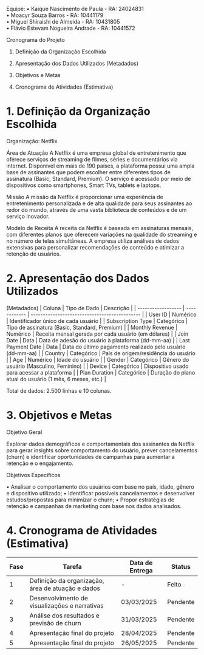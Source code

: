 

Equipe:
• Kaique Nascimento de Paula - RA: 24024831  
• Moacyr Souza Barros - RA: 10441179  
• Miguel Shiraishi de Almeida - RA: 10431805  
• Flávio Estevam Nogueira Andrade - RA: 10441572  

Cronograma do Projeto
1. Definição da Organização Escolhida 

2. Apresentação dos Dados Utilizados (Metadados) 

3. Objetivos e Metas

4. Cronograma de Atividades (Estimativa)

# 1. Definição da Organização Escolhida

Organização: Netflix 

Área de Atuação 
A Netflix é uma empresa global de entretenimento que oferece serviços de streaming de filmes, séries e documentários via internet. Disponível em mais de 190 países, a plataforma 
possui uma ampla base de assinantes que podem escolher entre diferentes tipos de assinatura (Basic, Standard, Premium). O serviço é acessado por meio de dispositivos como
smartphones, Smart TVs, tablets e laptops.

Missão 
A missão da Netflix é proporcionar uma experiência de entretenimento personalizada e de alta qualidade para seus assinantes ao redor do mundo, através de uma vasta biblioteca de
conteúdos e de um serviço inovador.

Modelo de Receita 
A receita da Netflix é baseada em assinaturas mensais, com diferentes planos que oferecem variações na qualidade do streaming e no número de telas simultâneas. A empresa utiliza 
análises de dados extensivas para personalizar recomendações de conteúdo e otimizar a retenção de usuários.

# 2. Apresentação dos Dados Utilizados

(Metadados)
| Coluna             | Tipo de Dado | Descrição                                    |
| ------------------ | ------------ | --------------------------------------------- |
| User ID            | Numérico     | Identificador único de cada usuário           |
| Subscription Type  | Categórico   | Tipo de assinatura (Basic, Standard, Premium) |
| Monthly Revenue    | Numérico     | Receita mensal gerada por cada usuário (em dólares) |
| Join Date          | Data         | Data de adesão do usuário à plataforma (dd-mm-aa) |
| Last Payment Date  | Data         | Data do último pagamento realizado pelo usuário (dd-mm-aa) |
| Country            | Categórico   | País de origem/residência do usuário           |
| Age                | Numérico     | Idade do usuário                               |
| Gender             | Categórico   | Gênero do usuário (Masculino, Feminino)       |
| Device             | Categórico   | Dispositivo usado para acessar a plataforma   |
| Plan Duration      | Categórico   | Duração do plano atual do usuário (1 mês, 6 meses, etc.) |

Total de dados: 2.500 linhas e 10 colunas. 

# 3. Objetivos e Metas  

Objetivo Geral  

Explorar dados demográficos e comportamentais dos assinantes da Netflix para gerar insights sobre comportamento do usuário, prever cancelamentos (churn) e identificar 
oportunidades de campanhas para aumentar a retenção e o engajamento. 

Objetivos Específicos  

• Analisar o comportamento dos usuários com base no país, idade, gênero e dispositivo utilizado; 
• Identificar possíveis cancelamentos e desenvolver estudos/propostas para minimizar o churn;
• Propor estratégias de retenção e campanhas de marketing com base nos dados analisados.

# 4. Cronograma de Atividades (Estimativa)

| Fase | Tarefa                                      | Data de Entrega | Status    |
|------|---------------------------------------------|-----------------|-----------|
| 1    | Definição da organização, área de atuação e dados | -               | Feito     |
| 2    | Desenvolvimento de visualizações e narrativas | 03/03/2025      | Pendente  |
| 3    | Análise dos resultados e previsão de churn    | 31/03/2025      | Pendente  |
| 4    | Apresentação final do projeto                | 28/04/2025      | Pendente  |
| 5 | Apresentação final do projeto                | 26/05/2025      | Pendente |
